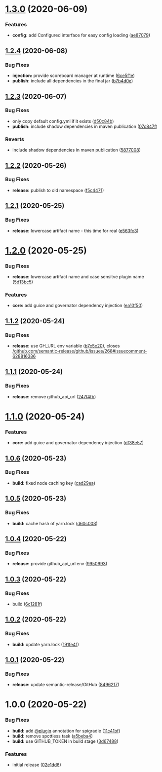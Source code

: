 # [1.3.0](https://github.com/Silthus/sLib/compare/v1.2.4...v1.3.0) (2020-06-09)


### Features

* **config:** add Configured interface for easy config loading ([ae87079](https://github.com/Silthus/sLib/commit/ae87079bc5843fb889f61470485ce32498452c4c))

## [1.2.4](https://github.com/Silthus/sLib/compare/v1.2.3...v1.2.4) (2020-06-08)


### Bug Fixes

* **injection:** provide scoreboard manager at runtime ([6ce5f1e](https://github.com/Silthus/sLib/commit/6ce5f1e8269044f56352a35dad6c43315c943c65))
* **publish:** include all dependencies in the final jar ([b7b4d0e](https://github.com/Silthus/sLib/commit/b7b4d0e8ecfa8d9d3eb5ae9e9c6998d13a971cf5))

## [1.2.3](https://github.com/Silthus/sLib/compare/v1.2.2...v1.2.3) (2020-06-07)


### Bug Fixes

* only copy default config.yml if it exists ([d50c84b](https://github.com/Silthus/sLib/commit/d50c84bf733c38e7533201997dfa768097e28dee))
* **publish:** include shadow dependencies in maven publication ([07c847f](https://github.com/Silthus/sLib/commit/07c847fa4b7467f6ca12a8f735bd97501535d327))


### Reverts

* include shadow dependencies in maven publication ([5877008](https://github.com/Silthus/sLib/commit/58770086fa180089f976583d6664861a39637f6d))

## [1.2.2](https://github.com/Silthus/sLib/compare/v1.2.1...v1.2.2) (2020-05-26)


### Bug Fixes

* **release:** publish to old namespace ([f5c4471](https://github.com/Silthus/sLib/commit/f5c4471d21352ffa4c3d15282b66db163914bbe2))

## [1.2.1](https://github.com/Silthus/sLib/compare/v1.2.0...v1.2.1) (2020-05-25)


### Bug Fixes

* **release:** lowercase artifact name - this time for real ([e563fc3](https://github.com/Silthus/sLib/commit/e563fc36693dad12357272afbf84fb6181854916))

# [1.2.0](https://github.com/Silthus/sLib/compare/v1.1.2...v1.2.0) (2020-05-25)


### Bug Fixes

* **release:** lowercase artifact name and case sensitve plugin name ([5d13bc5](https://github.com/Silthus/sLib/commit/5d13bc5e134ece9c6beb6afeeb02b4ac5c2af21c))


### Features

* **core:** add guice and governator dependency injection ([ea10f50](https://github.com/Silthus/sLib/commit/ea10f50249a775a1d33fc1179846f8c408b613dc))

## [1.1.2](https://github.com/Silthus/sLib/compare/v1.1.1...v1.1.2) (2020-05-24)


### Bug Fixes

* **release:** use GH_URL env variable ([b7c5c20](https://github.com/Silthus/sLib/commit/b7c5c20311e2cd925f7bf20ead182dc3d5b6226e)), closes [/github.com/semantic-release/github/issues/268#issuecomment-628816386](https://github.com//github.com/semantic-release/github/issues/268/issues/issuecomment-628816386)

## [1.1.1](https://github.com/Silthus/sLib/compare/v1.1.0...v1.1.1) (2020-05-24)


### Bug Fixes

* **release:** remove github_api_url ([247f4fb](https://github.com/Silthus/sLib/commit/247f4fbc0837accbe1f54bad7048017275b32ab1))

# [1.1.0](https://github.com/Silthus/sLib/compare/v1.0.6...v1.1.0) (2020-05-24)


### Features

* **core:** add guice and governator dependency injection ([df38e57](https://github.com/Silthus/sLib/commit/df38e57bb24f878b14c546222258257bbb0ff803))

## [1.0.6](https://github.com/Silthus/sLib/compare/v1.0.5...v1.0.6) (2020-05-23)


### Bug Fixes

* **build:** fixed node caching key ([cad29ea](https://github.com/Silthus/sLib/commit/cad29ea108ce6d5b11cc578bfb65fb50bec86200))

## [1.0.5](https://github.com/Silthus/sLib/compare/v1.0.4...v1.0.5) (2020-05-23)


### Bug Fixes

* **build:** cache hash of yarn.lock ([d60c003](https://github.com/Silthus/sLib/commit/d60c0030904534b03d07ef8c32ee4e0698779a2b))

## [1.0.4](https://github.com/Silthus/sLib/compare/v1.0.3...v1.0.4) (2020-05-22)


### Bug Fixes

* **release:** provide github_api_url env ([9950993](https://github.com/Silthus/sLib/commit/9950993f80518040405a86f0ba94f9c89ec6f0e8))

## [1.0.3](https://github.com/Silthus/sLib/compare/v1.0.2...v1.0.3) (2020-05-22)


### Bug Fixes

* build ([6c1281f](https://github.com/Silthus/sLib/commit/6c1281fd57ad2c85e54fdc13a5565dcf9b5b90c0))

## [1.0.2](https://github.com/Silthus/sLib/compare/v1.0.1...v1.0.2) (2020-05-22)


### Bug Fixes

* **build:** update yarn.lock ([191fe41](https://github.com/Silthus/sLib/commit/191fe4141347d13d1417153adaa676e1920fdaff))

## [1.0.1](https://github.com/Silthus/sLib/compare/v1.0.0...v1.0.1) (2020-05-22)


### Bug Fixes

* **release:** update semantic-release/GitHub ([8496217](https://github.com/Silthus/sLib/commit/8496217f9f99965dd281e6425d813b4955c5b289))

# 1.0.0 (2020-05-22)


### Bug Fixes

* **build:** add [@plugin](https://github.com/plugin) annotation for spigradle ([11c41bf](https://github.com/Silthus/sLib/commit/11c41bfbdad3054480b80a281b5ada0b9abfc7e0))
* **build:** remove spottless task ([a5beba4](https://github.com/Silthus/sLib/commit/a5beba4663688b2c101e931fe235432ed6a35aa3))
* **build:** use GITHUB_TOKEN in build stage ([3d67488](https://github.com/Silthus/sLib/commit/3d67488d976eee2a9a3cc2bbf826356ec8c41ba6))


### Features

* initial release ([02e1dd6](https://github.com/Silthus/sLib/commit/02e1dd6fbbd0d203d991f67c3241508545acc503))
